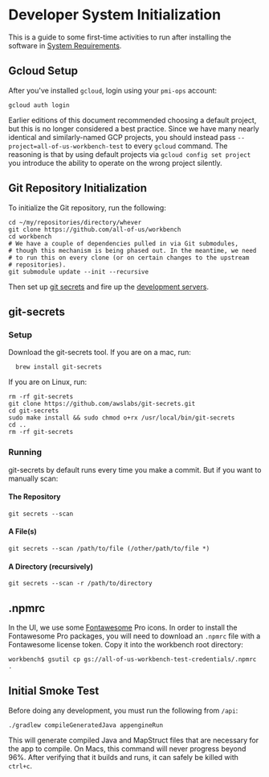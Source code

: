 # Developer System Initialization
This is a guide to some first-time activities to run after installing the
software in [System Requirements](developer-system-requirements.md).

## Gcloud Setup
After you've installed `gcloud`, login using your `pmi-ops` account:

```shell
gcloud auth login
```
Earlier editions of this document recommended choosing a default project, but this is
no longer considered a best practice. Since we have many nearly identical and similarly-named
GCP projects, you should instead pass `--project=all-of-us-workbench-test`
to every `gcloud` command. The reasoning is that by using default projects via
`gcloud config set project` you introduce the ability to operate on the wrong project
silently.

## Git Repository Initialization
To initialize the Git repository, run the following:

```shell
cd ~/my/repositories/directory/whever
git clone https://github.com/all-of-us/workbench
cd workbench
# We have a couple of dependencies pulled in via Git submodules,
# though this mechanism is being phased out. In the meantime, we need
# to run this on every clone (or on certain changes to the upstream
# repositories). 
git submodule update --init --recursive
```

Then set up [git secrets](#git-secrets) and fire up the [development servers](#running-the-dev-servers).

## git-secrets

### Setup

Download the git-secrets tool.
If you are on a mac, run:
```Shell
  brew install git-secrets
```
If you are on Linux, run:
```Shell
rm -rf git-secrets
git clone https://github.com/awslabs/git-secrets.git
cd git-secrets
sudo make install && sudo chmod o+rx /usr/local/bin/git-secrets
cd ..
rm -rf git-secrets
```
### Running

git-secrets by default runs every time you make a commit. But if you
want to manually scan:
#### The Repository
```Shell
git secrets --scan
```
#### A File(s)
```Shell
git secrets --scan /path/to/file (/other/path/to/file *)
```
#### A Directory (recursively)
```Shell
git secrets --scan -r /path/to/directory
```

## .npmrc

In the UI, we use some [Fontawesome](https://fontawesome.com/) Pro icons. In order to install the Fontawesome Pro packages, you will need to download an `.npmrc` file with a Fontawesome license token. Copy it into the workbench root directory:
```
workbench$ gsutil cp gs://all-of-us-workbench-test-credentials/.npmrc .
```

## Initial Smoke Test
Before doing any development, you must run the following from `/api`:
```Shell
./gradlew compileGeneratedJava appengineRun
```
This will generate compiled Java and MapStruct files that are necessary
for the app to compile. On Macs, this command will never progress beyond 96%.
After verifying that it builds and runs, it can safely be killed with `ctrl+c`.

